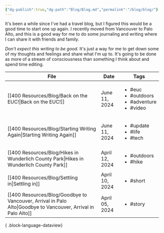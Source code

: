 ```yaml
---
{"dg-publish":true,"dg-path":"Blog/Blog.md","permalink":"/blog/blog/"}
---
```


It's been a while since I've had a travel blog, but I figured this would be a good time to start one up again. I recently moved from Vancouver to Palo Alto, and this is a good way for me to do some journaling and writing where I can share it with friends and family. 

*Don't expect this writing to be good.* It's just a way for me to get down some of my thoughts and feelings and share what I'm up to. It's going to be done as more of a stream of consciousness than something I think about and spend time editing. 


| File                                                                                                             | Date           | Tags                                                                       |
| ---------------------------------------------------------------------------------------------------------------- | -------------- | -------------------------------------------------------------------------- |
| [[400 Resources/Blog/Back on the EUC!\|Back on the EUC!]]                                                     | June 11, 2024  | <ul><li>#euc</li><li>#outdoors</li><li>#adventure</li><li>#video</li></ul> |
| [[400 Resources/Blog/Starting Writing Again\|Starting Writing Again]]                                         | June 11, 2024  | <ul><li>#update</li><li>#life</li><li>#tech</li></ul>                      |
| [[400 Resources/Blog/Hikes in Wunderlich County Park\|Hikes in Wunderlich County Park]]                       | April 12, 2024 | <ul><li>#outdoors</li><li>#hike</li></ul>                                  |
| [[400 Resources/Blog/Settling in\|Settling in]]                                                               | April 10, 2024 | <ul><li>#short</li></ul>                                                   |
| [[400 Resources/Blog/Goodbye to Vancouver, Arrival in Palo Alto\|Goodbye to Vancouver, Arrival in Palo Alto]] | April 05, 2024 | <ul><li>#story</li></ul>                                                   |

{ .block-language-dataview}


